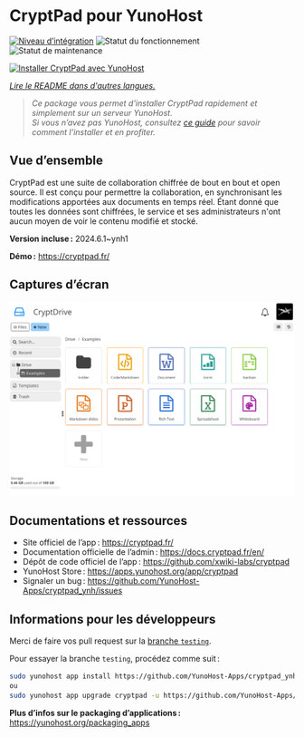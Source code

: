 <!--
Nota bene : ce README est automatiquement généré par <https://github.com/YunoHost/apps/tree/master/tools/readme_generator>
Il NE doit PAS être modifié à la main.
-->

# CryptPad pour YunoHost

[![Niveau d’intégration](https://dash.yunohost.org/integration/cryptpad.svg)](https://ci-apps.yunohost.org/ci/apps/cryptpad/) ![Statut du fonctionnement](https://ci-apps.yunohost.org/ci/badges/cryptpad.status.svg) ![Statut de maintenance](https://ci-apps.yunohost.org/ci/badges/cryptpad.maintain.svg)

[![Installer CryptPad avec YunoHost](https://install-app.yunohost.org/install-with-yunohost.svg)](https://install-app.yunohost.org/?app=cryptpad)

*[Lire le README dans d'autres langues.](./ALL_README.md)*

> *Ce package vous permet d’installer CryptPad rapidement et simplement sur un serveur YunoHost.*  
> *Si vous n’avez pas YunoHost, consultez [ce guide](https://yunohost.org/install) pour savoir comment l’installer et en profiter.*

## Vue d’ensemble

CryptPad est une suite de collaboration chiffrée de bout en bout et open source. Il est conçu pour permettre la collaboration, en synchronisant les modifications apportées aux documents en temps réel. Étant donné que toutes les données sont chiffrées, le service et ses administrateurs n'ont aucun moyen de voir le contenu modifié et stocké. 

**Version incluse :** 2024.6.1~ynh1

**Démo :** <https://cryptpad.fr/>

## Captures d’écran

![Capture d’écran de CryptPad](./doc/screenshots/screenshot.png)

## Documentations et ressources

- Site officiel de l’app : <https://cryptpad.fr/>
- Documentation officielle de l’admin : <https://docs.cryptpad.fr/en/>
- Dépôt de code officiel de l’app : <https://github.com/xwiki-labs/cryptpad>
- YunoHost Store : <https://apps.yunohost.org/app/cryptpad>
- Signaler un bug : <https://github.com/YunoHost-Apps/cryptpad_ynh/issues>

## Informations pour les développeurs

Merci de faire vos pull request sur la [branche `testing`](https://github.com/YunoHost-Apps/cryptpad_ynh/tree/testing).

Pour essayer la branche `testing`, procédez comme suit :

```bash
sudo yunohost app install https://github.com/YunoHost-Apps/cryptpad_ynh/tree/testing --debug
ou
sudo yunohost app upgrade cryptpad -u https://github.com/YunoHost-Apps/cryptpad_ynh/tree/testing --debug
```

**Plus d’infos sur le packaging d’applications :** <https://yunohost.org/packaging_apps>
